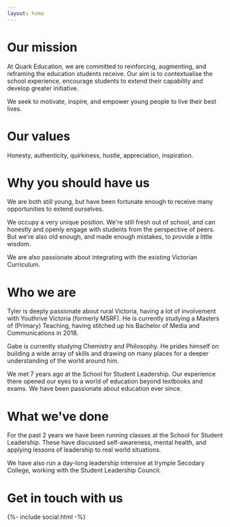 ```yaml
---
layout: home
---
```


# Our mission

At Quark Education, we are committed to reinforcing, augmenting, and reframing the education students receive. Our aim is to contextualise the school experience, encourage students to extend their capability and develop greater initiative.

We seek to motivate, inspire, and empower young people to live their best lives.

# Our values

Honesty, authenticity, quirkiness, hustle, appreciation, inspiration.


# Why you should have us

We are both still young, but have been fortunate enough to receive many opportunities to extend ourselves.

We occupy a very unique position. We're still fresh out of school, and can honestly and openly engage with students from the perspective of peers. But we're also old enough, and made enough mistakes, to provide a little wisdom.

We are also passionate about integrating with the existing Victorian Curriculum.

# Who we are

Tyler is deeply passionate about rural Victoria, having a lot of involvement with Youthrive Victoria (formerly MSRF). He is currently studying a Masters of (Primary) Teaching, having stitched up his Bachelor of Media and Communications in 2018.

Gabe is currently studying Chemistry and Philosophy. He prides himself on building a wide array of skills and drawing on many places for a deeper understanding of the world around him.

We met 7 years ago at the School for Student Leadership. Our experience there opened our eyes to a world of education beyond textbooks and exams. We have been passionate about education ever since.

# What we've done

For the past 2 years we have been running classes at the School for Student Leadership. These have discussed self-awareness, mental health, and applying lessons of leadership to real world situations.

We have also run a day-long leadership intensive at Irymple Secodary College, working with the Student Leadership Council.

# Get in touch with us

{%- include social.html -%}
